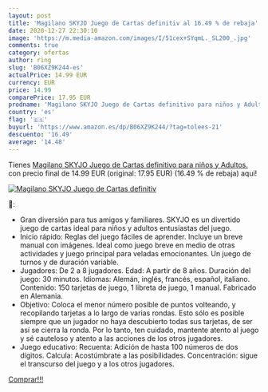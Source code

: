 ```yaml
---
layout: post
title: 'Magilano SKYJO Juego de Cartas definitiv al 16.49 % de rebaja'
date: 2020-12-27 22:30:10
image: 'https://m.media-amazon.com/images/I/51cex+SYqmL._SL200_.jpg'
comments: true
category: ofertas
author: ring
slug: 'B06XZ9K244-es'
actualPrice: 14.99 EUR
currency: EUR
price: 14.99
comparePrice: 17.95 EUR
prodname: 'Magilano SKYJO Juego de Cartas definitivo para niños y Adultos.'
country: 'es'
flag: '🇪🇸'
buyurl: 'https://www.amazon.es/dp/B06XZ9K244/?tag=tolees-21'
descuento: '16.49'
average: '14.48'
---
```


Tienes [Magilano SKYJO Juego de Cartas definitivo para niños y Adultos.](https://www.amazon.es/dp/B06XZ9K244/?tag=tolees-21) con precio final de  14.99 EUR (original: 17.95 EUR) (16.49 %  de rebaja) aqui!

[![Magilano SKYJO Juego de Cartas definitiv](https://m.media-amazon.com/images/I/51cex+SYqmL._SL200_.jpg)](https://www.amazon.es/dp/B06XZ9K244/?tag=tolees-21)

🔎:

- Gran diversión para tus amigos y familiares. SKYJO es un divertido juego de cartas ideal para niños y adultos entusiastas del juego.
- Inicio rápido: Reglas del juego fáciles de aprender. Incluye un breve manual con imágenes. Ideal como juego breve en medio de otras actividades y juego principal para veladas emocionantes. Un juego de turnos y de duración variable.
- Jugadores: De 2 a 8 jugadores. Edad: A partir de 8 años. Duración del juego: 30 minutos. Idiomas: Alemán, inglés, francés, español, italiano. Contenido: 150 tarjetas de juego, 1 libreta de juego, 1 manual. Fabricado en Alemania.
- Objetivo: Coloca el menor número posible de puntos volteando, y recopilando tarjetas a lo largo de varias rondas. Esto sólo es posible siempre que un jugador no haya descubierto todas sus tarjetas, de ser así se cierra la ronda. Por lo tanto, ten cuidado, mantente atento al juego y sé cauteloso y atento a las acciones de los otros jugadores.
- Juego educativo: Recuenta: Adición de hasta 100 números de dos dígitos. Calcula: Acostúmbrate a las posibilidades. Concentración: sigue el transcurso del juego y a los otros jugadores.

[Comprar!!!](https://www.amazon.es/dp/B06XZ9K244/?tag=tolees-21)
